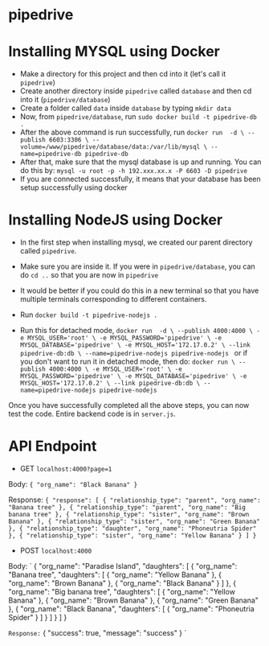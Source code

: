 # pipedrive

# Installing MYSQL using Docker
- Make a directory for this project and then cd into it (let's call it `pipedrive`)
- Create another directory inside `pipedrive` called `database` and then cd into it (`pipedrive/database`)
- Create a folder called `data` inside `database` by typing `mkdir data`
- Now, from `pipedrive/database`, run `sudo docker build -t pipedrive-db .`
- After the above command is run successfully, run 
`docker run  -d \
--publish 6603:3306 \
--volume=/www/pipedrive/database/data:/var/lib/mysql \
--name=pipedrive-db pipedrive-db`
- After that, make sure that the mysql database is up and running. You can do this by: 
`mysql -u root -p -h 192.xxx.xx.x -P 6603 -D pipedrive`
- If you are connected successfully, it means that your database has been setup successfully using docker

# Installing NodeJS using Docker
- In the first step when installing mysql, we created our parent directory called `pipedrive`.
- Make sure you are inside it. If you were in `pipedrive/database`, you can do `cd ..` so that you are now in `pipedrive`
- It would be better if you could do this in a new terminal so that you have multiple terminals corresponding to different containers.

- Run `docker build -t pipedrive-nodejs .`
- Run this for detached mode,
`docker run  -d \
--publish 4000:4000 \
-e MYSQL_USER='root' \
-e MYSQL_PASSWORD='pipedrive' \
-e MYSQL_DATABASE='pipedrive' \
-e MYSQL_HOST='172.17.0.2' \
--link pipedrive-db:db \
--name=pipedrive-nodejs pipedrive-nodejs
`
or if you don't want to run it in detached mode, then do:
`docker run \
--publish 4000:4000 \
-e MYSQL_USER='root' \
-e MYSQL_PASSWORD='pipedrive' \
-e MYSQL_DATABASE='pipedrive' \
-e MYSQL_HOST='172.17.0.2' \
--link pipedrive-db:db \
--name=pipedrive-nodejs pipedrive-nodejs
`

Once you have successfully completed all the above steps, you can now test the code.
Entire backend code is in `server.js`.

# API Endpoint
- GET `localhost:4000?page=1`


Body: 
`{
	"org_name": "Black Banana"
}`

Response:
`
{
    "response": [
        {
            "relationship_type": "parent",
            "org_name": "Banana tree"
        },
        {
            "relationship_type": "parent",
            "org_name": "Big banana tree"
        },
        {
            "relationship_type": "sister",
            "org_name": "Brown Banana"
        },
        {
            "relationship_type": "sister",
            "org_name": "Green Banana"
        },
        {
            "relationship_type": "daughter",
            "org_name": "Phoneutria Spider"
        },
        {
            "relationship_type": "sister",
            "org_name": "Yellow Banana"
        }
    ]
}
`


- POST `localhost:4000`


Body: 
`
{
    "org_name": "Paradise Island",
    "daughters": [
        {
            "org_name": "Banana tree",
            "daughters": [
                {
                    "org_name": "Yellow Banana"
                },
                {
                    "org_name": "Brown Banana"
                },
                {
                    "org_name": "Black Banana"
                }
            ]
        },
        {
            "org_name": "Big banana tree",
            "daughters": [
                {
                    "org_name": "Yellow Banana"
                },
                {
                    "org_name": "Brown Banana"
                },
                {
                    "org_name": "Green Banana"
                },
                {
                    "org_name": "Black Banana",
                    "daughters": [
                        {
                            "org_name": "Phoneutria Spider"
                        }
                    ]
                }
            ]
        }
    ]
}

`
Response:
`
{
    "success": true,
    "message": "success"
}
`
